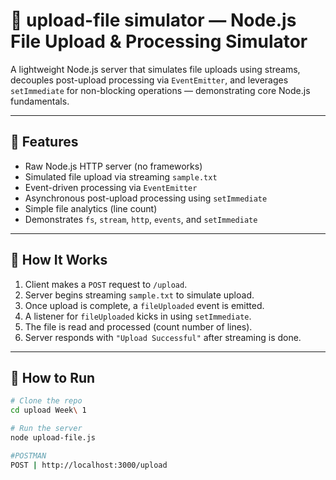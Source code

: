 # 📁 upload-file simulator — Node.js File Upload & Processing Simulator

A lightweight Node.js server that simulates file uploads using streams, decouples post-upload processing via `EventEmitter`, and leverages `setImmediate` for non-blocking operations — demonstrating core Node.js fundamentals.

---

## 🚀 Features

- Raw Node.js HTTP server (no frameworks)
- Simulated file upload via streaming `sample.txt`
- Event-driven processing via `EventEmitter`
- Asynchronous post-upload processing using `setImmediate`
- Simple file analytics (line count)
- Demonstrates `fs`, `stream`, `http`, `events`, and `setImmediate`

---

## 📜 How It Works

1. Client makes a `POST` request to `/upload`.
2. Server begins streaming `sample.txt` to simulate upload.
3. Once upload is complete, a `fileUploaded` event is emitted.
4. A listener for `fileUploaded` kicks in using `setImmediate`.
5. The file is read and processed (count number of lines).
6. Server responds with `"Upload Successful"` after streaming is done.

---

## 🧪 How to Run

```bash
# Clone the repo
cd upload Week\ 1

# Run the server
node upload-file.js

#POSTMAN
POST | http://localhost:3000/upload
```
